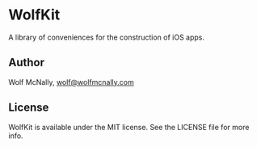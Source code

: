 # WolfKit

A library of conveniences for the construction of iOS apps.

## Author

Wolf McNally, wolf@wolfmcnally.com

## License

WolfKit is available under the MIT license. See the LICENSE file for more info.
